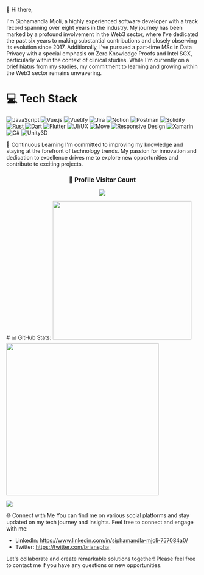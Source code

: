 👋 Hi there,

I'm Siphamandla Mjoli, a highly experienced software developer with a track record spanning over eight years in the industry. My journey has been marked by a profound involvement in the Web3 sector, where I've dedicated the past six years to making substantial contributions and closely observing its evolution since 2017. Additionally, I've pursued a part-time MSc in Data Privacy with a special emphasis on Zero Knowledge Proofs and Intel SGX, particularly within the context of clinical studies. While I'm currently on a brief hiatus from my studies, my commitment to learning and growing within the Web3 sector remains unwavering.

# 💻 Tech Stack

![JavaScript](https://img.shields.io/badge/JavaScript-%23323330.svg?style=for-the-badge&logo=javascript&logoColor=%23F7DF1E) ![Vue.js](https://img.shields.io/badge/Vue.js-%2335495e.svg?style=for-the-badge&logo=vuedotjs&logoColor=%234FC08D) ![Vuetify](https://img.shields.io/badge/Vuetify-1867C0?style=for-the-badge&logo=vuetify&logoColor=AEDDFF) ![Jira](https://img.shields.io/badge/Jira-%230A0FFF.svg?style=for-the-badge&logo=jira&logoColor=white) ![Notion](https://img.shields.io/badge/Notion-%23000000.svg?style=for-the-badge&logo=notion&logoColor=white) ![Postman](https://img.shields.io/badge/Postman-FF6C37?style=for-the-badge&logo=postman&logoColor=white) ![Solidity](https://img.shields.io/badge/Solidity-2674E5?style=for-the-badge&logo=solidity&logoColor=white) ![Rust](https://img.shields.io/badge/Rust-000000?style=for-the-badge&logo=rust&logoColor=white) ![Dart](https://img.shields.io/badge/Dart-0175C2?style=for-the-badge&logo=dart&logoColor=white) ![Flutter](https://img.shields.io/badge/Flutter-02569B?style=for-the-badge&logo=flutter&logoColor=white) ![UI/UX](https://img.shields.io/badge/UI/UX-FF6C37?style=for-the-badge&logo=adobe&logoColor=white) ![Move](https://img.shields.io/badge/Move-FF6C37?style=for-the-badge&logo=move&logoColor=white) ![Responsive Design](https://img.shields.io/badge/Responsive%20Design-FF6C37?style=for-the-badge&logo=css3&logoColor=white) ![Xamarin](https://img.shields.io/badge/Xamarin-3498DB?style=for-the-badge&logo=xamarin&logoColor=white) ![C#](https://img.shields.io/badge/C%23-239120?style=for-the-badge&logo=c-sharp&logoColor=white) ![Unity3D](https://img.shields.io/badge/Unity3D-000000?style=for-the-badge&logo=unity&logoColor=white)


🌟 Continuous Learning
I'm committed to improving my knowledge and staying at the forefront of technology trends. My passion for innovation and dedication to excellence drives me to explore new opportunities and contribute to exciting projects.


<!-- <p align="center">
   <img src="https://komarev.com/ghpvc/?username=csof3cen&label=Profile%20Views&color=f28a00&style=for-the-badge" alt="me" />
</p> -->

<div align=center>
  <h3><b>📍 Profile Visitor Count</b></h3>
</div>
    
<!-- retro visitor counter -->  
<p align="center" >   
  <img src="https://profile-counter.glitch.me/brianspha/count.svg" />
</p>
# 📊 GitHub Stats:
<img src="https://github-readme-stats-wheat-two-53.vercel.app/api?username=brianspha&theme=neon&hide_border=false&include_all_commits=false&count_private=false"  width="364px" />                    <img src="https://github-readme-streak-stats.herokuapp.com/?user=brianspha&theme=neon&hide_border=false"  width="400px" />

![](https://github-readme-stats-wheat-two-53.vercel.app/api/top-langs/?username=brianspha&theme=neon&hide_border=false&include_all_commits=false&count_private=false&layout=compact)

🌐 Connect with Me
You can find me on various social platforms and stay updated on my tech journey and insights. Feel free to connect and engage with me:

- LinkedIn: https://www.linkedin.com/in/siphamandla-mjoli-757084a0/
- Twitter: https://twitter.com/brianspha_

Let's collaborate and create remarkable solutions together! Please feel free to contact me if you have any questions or new opportunities.
